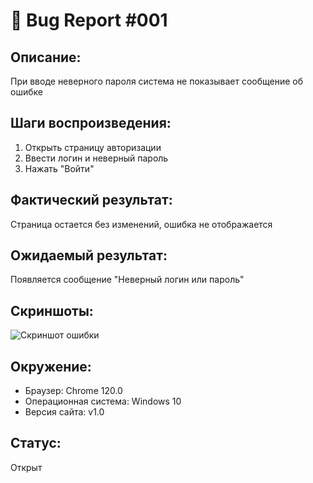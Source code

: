 # 🐛 Bug Report #001

## Описание:
При вводе неверного пароля система не показывает сообщение об ошибке

## Шаги воспроизведения:
1. Открыть страницу авторизации
2. Ввести логин и неверный пароль
3. Нажать "Войти"

## Фактический результат:
Страница остается без изменений, ошибка не отображается

## Ожидаемый результат:
Появляется сообщение "Неверный логин или пароль"

## Скриншоты:
![Скриншот ошибки](../screenshots/bug_login.png)

## Окружение:
- Браузер: Chrome 120.0
- Операционная система: Windows 10
- Версия сайта: v1.0

## Статус:
Открыт


